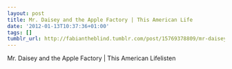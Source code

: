 ```yaml
---
layout: post
title: Mr. Daisey and the Apple Factory | This American Life
date: '2012-01-13T10:37:36+01:00'
tags: []
tumblr_url: http://fabiantheblind.tumblr.com/post/15769378809/mr-daisey-and-the-apple-factory-this-american-life
---
```

Mr. Daisey and the Apple Factory | This American Lifelisten

